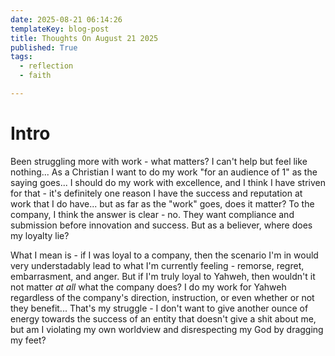 ```yaml
---
date: 2025-08-21 06:14:26
templateKey: blog-post
title: Thoughts On August 21 2025
published: True
tags:
  - reflection
  - faith

---
```


# Intro

Been struggling more with work - what matters? I can't help but feel like
nothing... As a Christian I want to do my work "for an audience of 1" as the
saying goes... I should do my work with excellence, and I think I have striven
for that - it's definitely one reason I have the success and reputation at work
that I do have... but as far as the "work" goes, does it matter? To the
company, I think the answer is clear - no. They want compliance and submission
before innovation and success. But as a believer, where does my
loyalty lie? 

What I mean is - if I was loyal to a company, then the scenario
I'm in would very understadably lead to what I'm currently feeling - remorse,
regret, embarrasment, and anger. But if I'm truly loyal to Yahweh, then
wouldn't it not matter _at all_ what the company does? I do my work for Yahweh
regardless of the company's direction, instruction, or even whether or not they
benefit... That's my struggle - I don't want to give another ounce of energy
towards the success of an entity that doesn't give a shit about me, but am I
violating my own worldview and disrespecting my God by dragging my feet?
